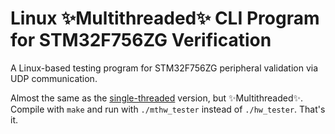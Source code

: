 # Linux ✨Multithreaded✨ CLI Program for STM32F756ZG Verification
A Linux-based testing program for STM32F756ZG peripheral validation via UDP communication.

Almost the same as the [single-threaded](https://github.com/LeahShl/FreeRTOS-HW-Verification/tree/main/FILES_FOR_PC/single_threaded) version, but ✨Multithreaded✨. Compile with `make` and run with `./mthw_tester` instead of `./hw_tester`. That's it.
